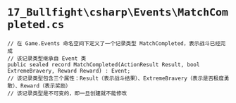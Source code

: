 # `17_Bullfight\csharp\Events\MatchCompleted.cs`

```
// 在 Game.Events 命名空间下定义了一个记录类型 MatchCompleted，表示战斗已经完成
// 该记录类型继承自 Event 类
public sealed record MatchCompleted(ActionResult Result, bool ExtremeBravery, Reward Reward) : Event;
// 该记录类型包含三个属性：Result（表示战斗结果）、ExtremeBravery（表示是否极度勇敢）、Reward（表示奖励）
// 该记录类型是不可变的，即一旦创建就不能修改
```